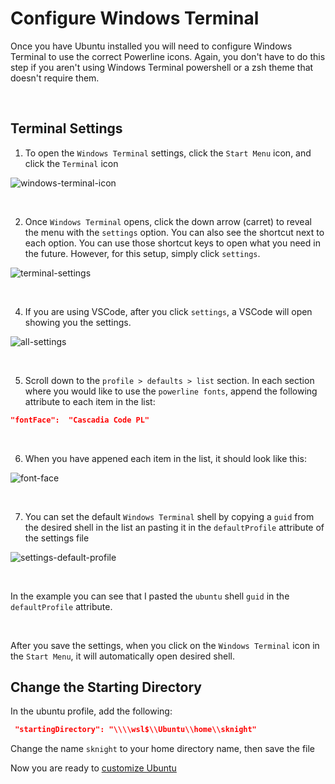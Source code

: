 # Configure Windows Terminal

Once you have Ubuntu installed you will need to configure Windows Terminal to use the correct Powerline icons. Again, you don't have to do this step if you aren't using Windows Terminal powershell or a zsh theme that doesn't require them.

<br/>

## Terminal Settings

1. To open the `Windows Terminal` settings, click the `Start Menu` icon, and click the `Terminal` icon 

![windows-terminal-icon](https://user-images.githubusercontent.com/516548/112922118-8b9fc380-90d1-11eb-9d23-131cdd7e92f1.png)

<br/>

2. Once `Windows Terminal` opens, click the down arrow (carret) to reveal the menu with the `settings` option. You can also see the shortcut next to each option. You can use those shortcut keys to open what you need in the future. However, for this setup, simply click `settings`. 

![terminal-settings](https://user-images.githubusercontent.com/516548/112922923-ef76bc00-90d2-11eb-9396-5bbdaee57106.png)

<br/>

4. If you are using VSCode, after you click `settings`, a VSCode will open showing you the settings. 

![all-settings](https://user-images.githubusercontent.com/516548/112923040-24830e80-90d3-11eb-83c9-5f46a4fdc3cc.png)

<br/>

5. Scroll down to the `profile > defaults > list` section. In each section where you would like to use the `powerline fonts`, append the following attribute to each item in the list:

```json
"fontFace":  "Cascadia Code PL"
```

<br/>

6. When you have appened each item in the list, it should look like this:

![font-face](https://user-images.githubusercontent.com/516548/112923270-99eedf00-90d3-11eb-9f97-9c6a19c63da9.png)

<br/> 

7. You can set the default `Windows Terminal` shell by copying a `guid` from the desired shell in the list an pasting it in the `defaultProfile` attribute of the settings file

![settings-default-profile](https://user-images.githubusercontent.com/516548/112922863-d66e0b00-90d2-11eb-9b24-99e4fb533c5c.png)

<br/>

In the example you can see that I pasted the `ubuntu` shell `guid` in the `defaultProfile` attribute. 

<br/>

After you save the settings, when you click on the `Windows Terminal` icon in the `Start Menu`, it will automatically open desired shell.

## Change the Starting Directory

In the ubuntu profile, add the following:

```json
 "startingDirectory": "\\\\wsl$\\Ubuntu\\home\\sknight"
 ```
 
Change the name `sknight` to your home directory name, then save the file

Now you are ready to [customize Ubuntu](https://github.com/scott-knight/ubuntu-on-windows-setup/blob/main/configure-ubuntu.md)
 
